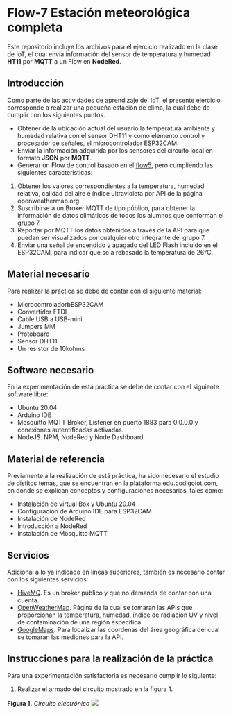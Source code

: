 # Flow-7 Estación meteorológica completa
Este repositorio incluye los archivos para el ejercicio realizado en la clase de IoT, el cual envía información del sensor de temperatura y humedad **HT11** por **MQTT** a un Flow en **NodeRed**.


## Introducción
Como parte de las actividades de aprendizaje del IoT, el presente ejercicio corresponde a realizar una pequeña estación de clima, la cual debe de cumplir con los siguientes puntos.

- Obtener de la ubicación actual del usuario la temperatura ambiente y humedad relativa con el sensor DHT11 y como elemento control y procesador de señales, el microcontrolador ESP32CAM.
- Enviar la información adquirida por los sensores del circuito local en formato **JSON** por **MQTT**.
- Generar un Flow de control basado en el [flow5](https://github.com/OmarAbundis/Flow5), pero cumpliendo las siguientes características:
1. Obtener los valores correspondientes a la temperatura, humedad relativa, calidad del aire e índice ultravioleta por API de la página openweathermap.org.
2. Suscribirse a un Broker MQTT de tipo público, para obtener la información de datos climáticos de todos los alumnos que conforman el grupo 7.
3. Reportar por MQTT los datos obtenidos a través de la API para que puedan ser visualizados por cualquier otro integrante del grupo 7.
4. Enviar una señal de encendido y apagado del LED Flash incluido en el ESP32CAM, para indicar que se a rebasado la temperatura de 26°C.

## Material necesario

Para realizar la práctica se debe de contar con el siguiente material:

- MicrocontroladorbESP32CAM
- Convertidor FTDI
- Cable USB a USB-mini
- Jumpers MM
- Protoboard
- Sensor DHT11
- Un resistor de 10kohms

## Software necesario

En la experimentación de está práctica se debe de contar con el siguiente software libre:

- Ubuntu 20.04
- Arduino IDE
- Mosquitto MQTT Broker, Listener en puerto 1883 para 0.0.0.0 y conexiones autentificadas activadas.
- NodeJS. NPM, NodeRed y Node Dashboard.

## Material de referencia

Previamente a la realización de está práctica, ha sido necesario el estudio de distitos temas, que se encuentran en la plataforma edu.codigoiot.com, en donde se explican conceptos y configuraciones necesarias, tales como:

- Instalación de virtual Box y Ubuntu 20.04
- Configuración de Arduino IDE para ESP32CAM
- Instalación de NodeRed
- Introducción a NodeRed
- Instalación de Mosquitto MQTT

## Servicios

Adicional a lo ya indicado en líneas superiores, también es necesario contar con los siguientes servicios:

- [HiveMQ](https://www.hivemq.com/). Es un broker público y que no demanda de contar con una cuenta.
- [OpenWeatherMap](https://openweathermap.org/). Página de la cual se tomaran las APIs que proporcionan la temperatura, humedad, índice de radiación UV y nivel de contaminación de una región especifica.
- [GoogleMaps](https://www.google.com.mx/maps/preview). Para localizar las coordenas del área geográfica del cual se tomaran las mediones para la API.

## Instrucciones para la realización de la práctica

Para una experimentación satisfactoria es necesario cumplir lo siguiente:

1. Realizar el armado del circuito mostrado en la figura 1.
   
**Figura 1.** *Circuito electrónico*
![](https://github.com/OmarAbundis/Sensor-de-temperatura-humedad-local/blob/main/imagenes/ESP32%20CAM%20y%20DTH11.png)





